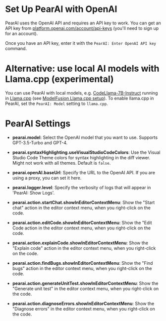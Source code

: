 # Set Up PearAI with OpenAI

PearAI uses the OpenAI API and requires an API key to work. You can get an API key from [platform.openai.com/account/api-keys](https://platform.openai.com/account/api-keys) (you'll need to sign up for an account).

Once you have an API key, enter it with the `PearAI: Enter OpenAI API key` command.

# Alternative: use local AI models with Llama.cpp (experimental)

You can use PearAI with local models, e.g. [CodeLlama-7B-Instruct](https://huggingface.co/TheBloke/CodeLlama-7B-Instruct-GGUF) running in [Llama.cpp](https://github.com/ggerganov/llama.cpp) (see [ModelFusion Llama.cpp setup](https://modelfusion.dev/integration/model-provider/llamacpp#setup)). To enable llama.cpp in PearAI, set the `PearAI: Model` setting to `llama.cpp`.

# PearAI Settings

- **pearai.model**: Select the OpenAI model that you want to use. Supports GPT-3.5-Turbo and GPT-4.
- **pearai.syntaxHighlighting.useVisualStudioCodeColors**: Use the Visual Studio Code Theme colors for syntax highlighting in the diff viewer. Might not work with all themes. Default is `false`.

- **pearai.openAI.baseUrl**: Specify the URL to the OpenAI API. If you are using a proxy, you can set it here.
- **pearai.logger.level**: Specify the verbosity of logs that will appear in 'PearAI: Show Logs'.

- **pearai.action.startChat.showInEditorContextMenu**: Show the "Start chat" action in the editor context menu, when you right-click on the code.
- **pearai.action.editCode.showInEditorContextMenu**: Show the "Edit Code action in the editor context menu, when you right-click on the code.
- **pearai.action.explainCode.showInEditorContextMenu**: Show the "Explain code" action in the editor context menu, when you right-click on the code.
- **pearai.action.findBugs.showInEditorContextMenu**: Show the "Find bugs" action in the editor context menu, when you right-click on the code.
- **pearai.action.generateUnitTest.showInEditorContextMenu**: Show the "Generate unit test" in the editor context menu, when you right-click on the code.
- **pearai.action.diagnoseErrors.showInEditorContextMenu**: Show the "Diagnose errors" in the editor context menu, when you right-click on the code.
